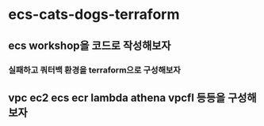 # ecs-cats-dogs-terraform

## ecs workshop을 코드로 작성해보자
### 실패하고 쿼터백 환경을 terraform으로 구성해보자
## vpc ec2 ecs ecr lambda athena vpcfl 등등을 구성해보자


